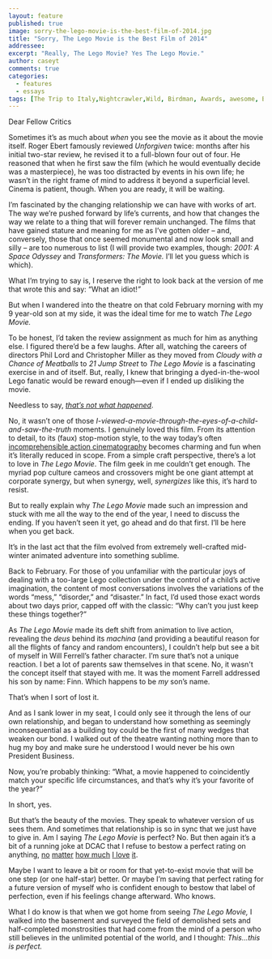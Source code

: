 ```yaml
---
layout: feature
published: true
image: sorry-the-lego-movie-is-the-best-film-of-2014.jpg
title: "Sorry, The Lego Movie is the Best Film of 2014"
addressee: 
excerpt: "Really, The Lego Movie? Yes The Lego Movie."
author: caseyt
comments: true
categories:
  - features
  - essays
tags: [The Trip to Italy,Nightcrawler,Wild, Birdman, Awards, awesome, Best,critic, films, good, list, movies, Top films 2014, worst, year end]
---
```

Dear Fellow Critics

Sometimes it’s as much about _when_ you see the movie as it about the movie itself. Roger Ebert famously reviewed _Unforgiven_ twice: months after his initial two-star review, he revised it to a full-blown four out of four. He reasoned that when he first saw the film (which he would eventually decide was a masterpiece), he was too distracted by events in his own life; he wasn’t in the right frame of mind to address it beyond a superficial level. Cinema is patient, though. When you are ready, it will be waiting.

I’m fascinated by the changing relationship we can have with works of art. The way we’re pushed forward by life’s currents, and how that changes the way we relate to a thing that will forever remain unchanged. The films that have gained stature and meaning for me as I’ve gotten older – and, conversely, those that once seemed monumental and now look small and silly – are too numerous to list (I will provide two examples, though: _2001: A Space Odyssey_ and _Transformers: The Movie._ I’ll let you guess which is which).

What I’m trying to say is, I reserve the right to look back at the version of me that wrote this and say: “What an idiot!_”_

But when I wandered into the theatre on that cold February morning with my 9 year-old son at my side, it was the ideal time for me to watch _The Lego Movie._

To be honest, I’d taken the review assignment as much for him as anything else. I figured there’d be a few laughs. After all, watching the careers of directors Phil Lord and Christopher Miller as they moved from _Cloudy with a Chance of Meatballs_ to _21 Jump Street_ to _The Lego Movie_ is a fascinating exercise in and of itself. But, really, I knew that bringing a dyed-in-the-wool Lego fanatic would be reward enough—even if I ended up disliking the movie. 

Needless to say, [_that’s not what happened_](http://www.dearcastandcrew.com/content/2014/2/7/the-lego-movie.html). 

No, it wasn’t one of those _I-viewed-a-movie-through-the-eyes-of-a-child-and-saw-the-truth_ moments. I genuinely loved this film. From its attention to detail, to its (faux) stop-motion style, to the way today’s often [incomprehensible action cinematography](http://www.dearcastandcrew.com/content/2013/2/15/a-good-day-to-die-hard.html) becomes charming and fun when it’s literally reduced in scope. From a simple craft perspective, there’s a lot to love in _The Lego Movie_. The film geek in me couldn’t get enough. The myriad pop culture cameos and crossovers might be one giant attempt at corporate synergy, but when synergy, well, _synergizes_ like this, it’s hard to resist.

But to really explain why _The Lego Movie_ made such an impression and stuck with me all the way to the end of the year, I need to discuss the ending. If you haven’t seen it yet, go ahead and do that first. I’ll be here when you get back.

It’s in the last act that the film evolved from extremely well-crafted mid-winter animated adventure into something sublime.

Back to February. For those of you unfamiliar with the particular joys of dealing with a too-large Lego collection under the control of a child’s active imagination, the content of most conversations involves the variations of the words “mess,” “disorder,” and “disaster.” In fact, I’d used those exact words about two days prior, capped off with the classic: “Why can’t you just keep these things together?”

As _The Lego Movie_ made its deft shift from animation to live action, revealing the _deus_ behind its _machina_ (and providing a beautiful reason for all the flights of fancy and random encounters), I couldn’t help but see a bit of myself in Will Ferrell’s father character. I’m sure that’s not a unique reaction. I bet a lot of parents saw themselves in that scene. No, it wasn't the concept itself that stayed with me. It was the moment Farrell addressed his son by name: Finn. Which happens to be _my_ son’s name. 

That’s when I sort of lost it.

And as I sank lower in my seat, I could only see it through the lens of our own relationship, and began to understand how something as seemingly inconsequential as a building toy could be the first of many wedges that weaken our bond. I walked out of the theatre wanting nothing more than to hug my boy and make sure he understood I would never be his own President Business.

Now, you’re probably thinking: “What, a movie happened to coincidently match your specific life circumstances, and that’s why it’s your favorite of the year?” 

In short, yes.

But that’s the beauty of the movies. They speak to whatever version of us sees them. And sometimes that relationship is so in sync that we just have to give in. Am I saying _The Lego Movie_ is perfect? No. But then again it’s a bit of a running joke at DCAC that I refuse to bestow a perfect rating on anything, [no](http://www.dearcastandcrew.com/content/2014/1/7/wolf-of-wall-street.html) [matter](http://www.dearcastandcrew.com/content/2014/1/14/her.html) [how much](http://www.dearcastandcrew.com/content/2013/1/18/zero-dark-thirty.html) [I love](http://www.dearcastandcrew.com/content/2012/11/16/lincoln.html) [it](http://www.dearcastandcrew.com/content/2012/3/5/the-secret-world-of-arrietty.html). 

Maybe I want to leave a bit or room for that yet-to-exist movie that will be one step (or one half-star) better. Or maybe I’m saving that perfect rating for a future version of myself who is confident enough to bestow that label of perfection, even if his feelings change afterward. Who knows.

What I do know is that when we got home from seeing _The Lego Movie,_ I walked into the basement and surveyed the field of demolished sets and half-completed monstrosities that had come from the mind of a person who still believes in the unlimited potential of the world, and I thought: _This...this is perfect._